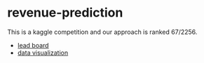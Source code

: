 # revenue-prediction

This is a kaggle competition and our approach is ranked 67/2256.

- [lead board](https://www.kaggle.com/c/restaurant-revenue-prediction/leaderboard)
- [data visualization](http://nbviewer.ipython.org/github/hxwang/revenue-prediction/blob/master/data/visualize_data.ipynb)
